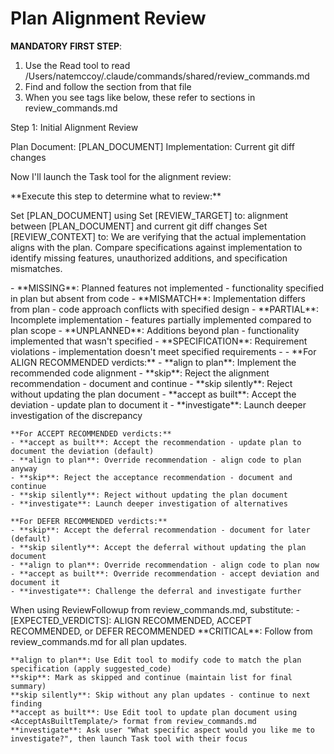 # Plan Alignment Review

**MANDATORY FIRST STEP**: 
1. Use the Read tool to read /Users/natemccoy/.claude/commands/shared/review_commands.md
2. Find and follow the <ExecutionSteps> section from that file
3. When you see tags like <ExecutionSteps/> below, these refer to sections in review_commands.md

<ExecutionSteps/>

<InitialReviewOutput>
Step 1: Initial Alignment Review

  Plan Document: [PLAN_DOCUMENT]
  Implementation: Current git diff changes

  Now I'll launch the Task tool for the alignment review:
</InitialReviewOutput>

<DetermineReviewTarget>
**Execute this step to determine what to review:**

Set [PLAN_DOCUMENT] using <PlanDocument/>
Set [REVIEW_TARGET] to: alignment between [PLAN_DOCUMENT] and current git diff changes
Set [REVIEW_CONTEXT] to: We are verifying that the actual implementation aligns with the plan. Compare specifications against implementation to identify missing features, unauthorized additions, and specification mismatches.
</DetermineReviewTarget>

<ReviewCategories>
- **MISSING**: Planned features not implemented - functionality specified in plan but absent from code
- **MISMATCH**: Implementation differs from plan - code approach conflicts with specified design
- **PARTIAL**: Incomplete implementation - features partially implemented compared to plan scope
- **UNPLANNED**: Additions beyond plan - functionality implemented that wasn't specified
- **SPECIFICATION**: Requirement violations - implementation doesn't meet specified requirements
</ReviewCategories>

<ReviewConstraints>
    - <PlanDocumentAnalysis/>
    - <ImplementationMapping/>
</ReviewConstraints>

<ReviewKeywords>
    **For ALIGN RECOMMENDED verdicts:**
    - **align to plan**: Implement the recommended code alignment
    - **skip**: Reject the alignment recommendation - document and continue
    - **skip silently**: Reject without updating the plan document
    - **accept as built**: Accept the deviation - update plan to document it
    - **investigate**: Launch deeper investigation of the discrepancy
    
    **For ACCEPT RECOMMENDED verdicts:**
    - **accept as built**: Accept the recommendation - update plan to document the deviation (default)
    - **align to plan**: Override recommendation - align code to plan anyway
    - **skip**: Reject the acceptance recommendation - document and continue
    - **skip silently**: Reject without updating the plan document
    - **investigate**: Launch deeper investigation of alternatives
    
    **For DEFER RECOMMENDED verdicts:**
    - **skip**: Accept the deferral recommendation - document for later (default)
    - **skip silently**: Accept the deferral without updating the plan document
    - **align to plan**: Override recommendation - align code to plan now
    - **accept as built**: Override recommendation - accept deviation and document it
    - **investigate**: Challenge the deferral and investigate further
</ReviewKeywords>

<ReviewFollowupParameters>
    When using ReviewFollowup from review_commands.md, substitute:
    - [EXPECTED_VERDICTS]: ALIGN RECOMMENDED, ACCEPT RECOMMENDED, or DEFER RECOMMENDED
</ReviewFollowupParameters>

<KeywordExecution>
    **CRITICAL**: Follow <PlanUpdateFormat/> from review_commands.md for all plan updates.
    
    **align to plan**: Use Edit tool to modify code to match the plan specification (apply suggested_code)
    **skip**: Mark as skipped and continue (maintain list for final summary)
    **skip silently**: Skip without any plan updates - continue to next finding
    **accept as built**: Use Edit tool to update plan document using <AcceptAsBuiltTemplate/> format from review_commands.md
    **investigate**: Ask user "What specific aspect would you like me to investigate?", then launch Task tool with their focus
</KeywordExecution>

